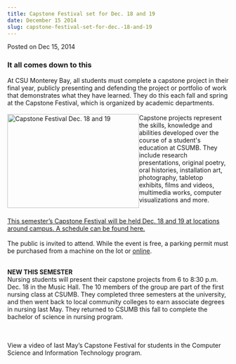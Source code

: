 ```yaml
---
title: Capstone Festival set for Dec. 18 and 19
date: December 15 2014
slug: capstone-festival-set-for-dec.-18-and-19
---
```





<span class="date">Posted on Dec 15, 2014    </span>
<h3>It all comes down to this</h3>
<p>At CSU Monterey Bay, all students must complete a capstone
project in their final year, publicly presenting and defending the
project or portfolio of work that demonstrates what they have
learned. They do this each fall and spring at the Capstone
Festival, which is organized by academic departments.&#xA0;<br>
<br>
<img alt="Capstone Festival Dec. 18 and 19" src="http://news.csumb.edu/sites/default/files/65/attachments/news/images/capstone-cover-art-01.jpg" style="width:300px; height:214px; float:left">Capstone projects
represent the skills, knowledge and abilities developed over the
course of a student&apos;s education at CSUMB. They include research
presentations, original poetry, oral histories, installation art,
photography, tabletop exhibits, films and videos, multimedia works,
computer visualizations and more.&#xA0;</img></br></br></p>
<p><a href="http://capstonefestival.csumb.edu" rel="nofollow">This
semester&#x2019;s Capstone Festival will be held Dec. 18 and 19 at
locations around campus. A schedule can be found here.</a><br>
<br>
The public is invited to attend. While the event is free, a parking
permit must be purchased from a machine on the lot or <a href="http://parking.csumb.edu/buy-permit" rel="nofollow">online</a>.</br></br></p>
<p><strong>NEW THIS SEMESTER</strong><br>
Nursing students will present their capstone projects from 6 to
8:30 p.m. Dec. 18 in the Music Hall. The 10 members of the group
are part of the first nursing class at CSUMB. They completed three
semesters at the university, and then went back to local community
colleges to earn associate degrees in nursing last May. They
returned to CSUMB this fall to complete the bachelor of science in
nursing program.<br>
&#xA0;</br></br></p>
<p>View a video of last May&#x2019;s Capstone Festival for students in the
Computer Science and Information Technology program.<br>
&#xA0;</br></p>
<p><br>
&#xA0;</br></p>





